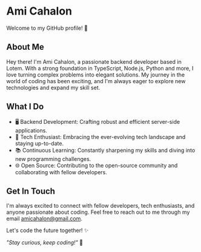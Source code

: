 # Ami Cahalon

Welcome to my GitHub profile! 👋

## About Me
Hey there! I'm Ami Cahalon, a passionate backend developer based in Lotem. With a strong foundation in TypeScript, Node.js, Python and more, I love turning complex problems into elegant solutions. My journey in the world of coding has been exciting, and I'm always eager to explore new technologies and expand my skill set.

## What I Do
- 🖥️ Backend Development: Crafting robust and efficient server-side applications.
- 🚀 Tech Enthusiast: Embracing the ever-evolving tech landscape and staying up-to-date.
- 📚 Continuous Learning: Constantly sharpening my skills and diving into new programming challenges.
- 🌐 Open Source: Contributing to the open-source community and collaborating with fellow developers.

## Get In Touch
I'm always excited to connect with fellow developers, tech enthusiasts, and anyone passionate about coding. Feel free to reach out to me through my email amicahalon@gmail.com.

Let's code the future together! ✨

*"Stay curious, keep coding!"* 🚀
